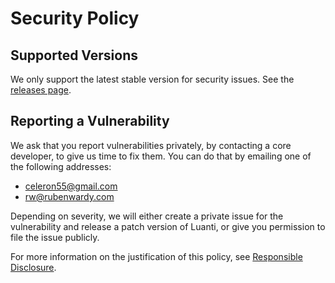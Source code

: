 # Security Policy

## Supported Versions

We only support the latest stable version for security issues.
See the [releases page](https://github.com/minetest/minetest/releases).

## Reporting a Vulnerability

We ask that you report vulnerabilities privately, by contacting a core developer,
to give us time to fix them. You can do that by emailing one of the following addresses:

* celeron55@gmail.com
* rw@rubenwardy.com

Depending on severity, we will either create a private issue for the vulnerability
and release a patch version of Luanti, or give you permission to file the issue publicly.

For more information on the justification of this policy, see
[Responsible Disclosure](https://en.wikipedia.org/wiki/Responsible_disclosure).
